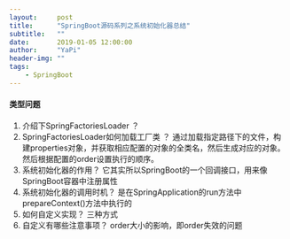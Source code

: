 ```yaml
---
layout:     post
title:      "SpringBoot源码系列之系统初始化器总结"
subtitle:   ""
date:       2019-01-05 12:00:00
author:     "YaPi"
header-img: ""
tags:
    - SpringBoot
---
```


#### 类型问题

1. 介绍下SpringFactoriesLoader ？
2. SpringFactoriesLoader如何加载工厂类 ？
通过加载指定路径下的文件，构建properties对象，并获取相应配置的对象的全类名，然后生成对应的对象。
然后根据配置的order设置执行的顺序。
3. 系统初始化器的作用？
它其实所以SpringBoot的一个回调接口，用来像SpringBoot容器中注册属性
4. 系统初始化器的调用时机？
是在SpringApplication的run方法中prepareContext()方法中执行的
5. 如何自定义实现？
三种方式
6. 自定义有哪些注意事项？
order大小的影响，即order失效的问题
